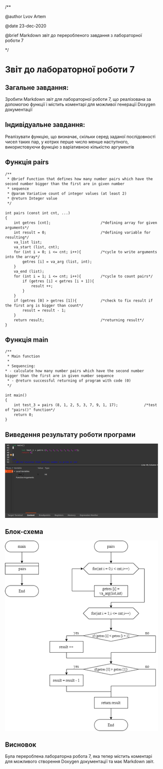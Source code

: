 /**

@author Lvov Artem

@date 23-dec-2020

@brief Markdown звіт до переробленого завдання з лабораторної роботи 7

*/

# Звіт до лабораторної роботи 7

## Загальне завдання:

Зробити Markdown звіт для лабораторної роботи 7, що реалізована за допомогою функції і містить коментарі для можливої генерації Doxygen документації

## Індивідуальне завдання:

Реалізувати функцію, що визначає, скільки серед заданої послідовності чисел таких пар, у котрих перше число менше наступного, використовуючи функцію з варіативною кількістю аргументів

## Функція pairs
	/**
	 * @brief Function that defines how many number pairs which have the second number bigger than the first are in given number
	 * sequence
	 * @param Variative count of integer values (at least 2)
	 * @return Integer value
	 */
	
	int pairs (const int cnt, ...)
	{
		int getres [cnt];						/*defining array for given arguments*/
		int result = 0;							/*defining variable for resulting*/
		va_list list;
		va_start (list, cnt);
		for (int i = 0; i <= cnt; i++){			/*cycle to write arguments into the array*/
			getres [i] = va_arg (list, int);
		}
		va_end (list);
		for (int i = 1; i <= cnt; i++){			/*cycle to count pairs*/
			if (getres [i] < getres [i + 1]){
				result ++;
			}
		}
		if (getres [0] > getres [1]){			/*check to fix result if the first arg is bigger than count*/
			result = result - 1;
		}
		return result;							/*returning result*/
	}	

## Функція main
	/**
	 * Main function
	 *
	 * Sequencing:
	* - calculate how many number pairs which have the second number bigger than the first are in given number sequence
	 * - @return successful returning of program with code (0)
	 */
	
	int main()
	{
		int test_3 = pairs (8, 1, 2, 5, 3, 7, 9, 1, 17);			/*test of "pairs()" function*/
		return 0;
	}

## Виведення результату роботи програми

![text](https://github.com/sudo-071/Lvov_Artem/blob/master/Lab_08_09_10/md/output_results/Lab_07_m.png)

## Блок-схема

![text](https://github.com/sudo-071/Lvov_Artem/blob/master/Lab_08_09_10/md/flowcharts/Lab_07_m.png)

## Висновок

Була перероблена лабораторна робота 7, яка тепер містить коментарі для можливого створення Doxygen документації та має Markdown звіт.
